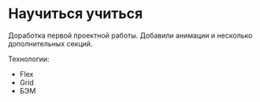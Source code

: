 # Научиться учиться

Доработка первой проектной работы.
Добавили анимации и несколько дополнительных секций.

Технологии:
* Flex
* Grid
* БЭМ